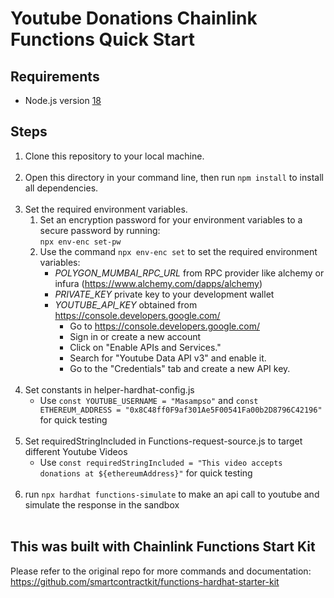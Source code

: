 # Youtube Donations Chainlink Functions Quick Start

## Requirements

- Node.js version [18](https://nodejs.org/en/download/)

## Steps

1. Clone this repository to your local machine.<br><br>
2. Open this directory in your command line, then run `npm install` to install all dependencies.<br><br>
3. Set the required environment variables.
   1. Set an encryption password for your environment variables to a secure password by running:<br>`npx env-enc set-pw`<br>
   2. Use the command `npx env-enc set` to set the required environment variables:
      - _POLYGON_MUMBAI_RPC_URL_ from RPC provider like alchemy or infura (https://www.alchemy.com/dapps/alchemy)
      - _PRIVATE_KEY_ private key to your development wallet
      - _YOUTUBE_API_KEY_ obtained from https://console.developers.google.com/
        - Go to https://console.developers.google.com/
        - Sign in or create a new account
        - Click on "Enable APIs and Services."
        - Search for "Youtube Data API v3" and enable it.
        - Go to the "Credentials" tab and create a new API key.<br><br>
4. Set constants in helper-hardhat-config.js 
    - Use `const YOUTUBE_USERNAME = "Masampso"` and `const ETHEREUM_ADDRESS = "0x8C48ff0F9af301Ae5F00541Fa00b2D8796C42196"` for quick testing<br><br>
5. Set requiredStringIncluded in Functions-request-source.js to target different Youtube Videos
    - Use `const requiredStringIncluded = "This video accepts donations at ${ethereumAddress}"` for quick testing<br><br>
6. run `npx hardhat functions-simulate` to make an api call to youtube and simulate the response in the sandbox<br><br>

## This was built with Chainlink Functions Start Kit

Please refer to the original repo for more commands and documentation: https://github.com/smartcontractkit/functions-hardhat-starter-kit




